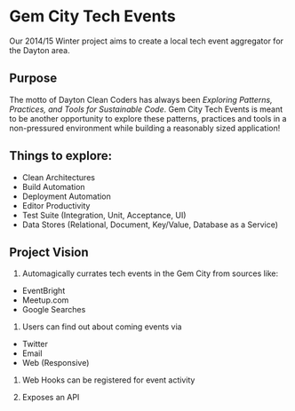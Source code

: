 # Gem City Tech Events

Our 2014/15 Winter project aims to create a local tech event aggregator for the
Dayton area.

## Purpose
The motto of Dayton Clean Coders has always been _Exploring Patterns, 
Practices, and Tools for Sustainable Code_.  Gem City Tech Events is meant to be 
another opportunity to explore these patterns, practices and tools in a 
non-pressured environment while building a reasonably sized application!

## Things to explore:
* Clean Architectures
* Build Automation
* Deployment Automation
* Editor Productivity
* Test Suite (Integration, Unit, Acceptance, UI)
* Data Stores (Relational, Document, Key/Value, Database as a Service)

## Project Vision

1. Automagically currates tech events in the Gem City from sources like:
  * EventBright
  * Meetup.com
  * Google Searches

1. Users can find out about coming events via
  * Twitter
  * Email
  * Web (Responsive)

1. Web Hooks can be registered for event activity

1. Exposes an API



